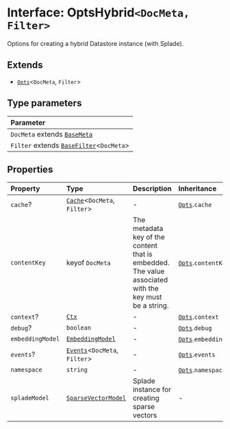 # Interface: OptsHybrid`<DocMeta, Filter>`

Options for creating a hybrid Datastore instance (with Splade).

## Extends

- [`Opts`](Opts.md)\<`DocMeta`, `Filter`\>

## Type parameters

| Parameter |
| :------ |
| `DocMeta` extends [`BaseMeta`](../type-aliases/BaseMeta.md) |
| `Filter` extends [`BaseFilter`](../type-aliases/BaseFilter.md)\<`DocMeta`\> |

## Properties

| Property | Type | Description | Inheritance | Source |
| :------ | :------ | :------ | :------ | :------ |
| `cache`? | [`Cache`](Cache.md)\<`DocMeta`, `Filter`\> | - | [`Opts`](Opts.md).`cache` | [src/datastore/types.ts:95](https://github.com/dexaai/llm-tools/blob/eeaf162/src/datastore/types.ts#L95) |
| `contentKey` | keyof `DocMeta` | The metadata key of the content that is embedded.<br />The value associated with the key must be a string. | [`Opts`](Opts.md).`contentKey` | [src/datastore/types.ts:92](https://github.com/dexaai/llm-tools/blob/eeaf162/src/datastore/types.ts#L92) |
| `context`? | [`Ctx`](../type-aliases/Ctx.md) | - | [`Opts`](Opts.md).`context` | [src/datastore/types.ts:97](https://github.com/dexaai/llm-tools/blob/eeaf162/src/datastore/types.ts#L97) |
| `debug`? | `boolean` | - | [`Opts`](Opts.md).`debug` | [src/datastore/types.ts:98](https://github.com/dexaai/llm-tools/blob/eeaf162/src/datastore/types.ts#L98) |
| `embeddingModel` | [`EmbeddingModel`](../../../classes/EmbeddingModel.md) | - | [`Opts`](Opts.md).`embeddingModel` | [src/datastore/types.ts:94](https://github.com/dexaai/llm-tools/blob/eeaf162/src/datastore/types.ts#L94) |
| `events`? | [`Events`](Events.md)\<`DocMeta`, `Filter`\> | - | [`Opts`](Opts.md).`events` | [src/datastore/types.ts:96](https://github.com/dexaai/llm-tools/blob/eeaf162/src/datastore/types.ts#L96) |
| `namespace` | `string` | - | [`Opts`](Opts.md).`namespace` | [src/datastore/types.ts:93](https://github.com/dexaai/llm-tools/blob/eeaf162/src/datastore/types.ts#L93) |
| `spladeModel` | [`SparseVectorModel`](../../../classes/SparseVectorModel.md) | Splade instance for creating sparse vectors | - | [src/datastore/types.ts:109](https://github.com/dexaai/llm-tools/blob/eeaf162/src/datastore/types.ts#L109) |
